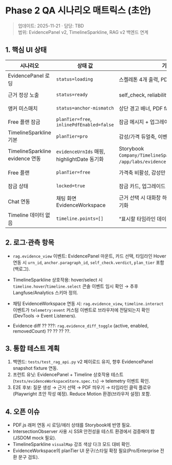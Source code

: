 # Phase 2 QA 시나리오 매트릭스 (초안)

> 업데이트: 2025-11-21 · 담당: TBD  
> 범위: EvidencePanel v2, TimelineSparkline, RAG v2 백엔드 연계

## 1. 핵심 UI 상태

| 시나리오 | 상태 값 | 기대 결과 | 확인 방법 |
| --- | --- | --- | --- |
| EvidencePanel 로딩 | `status=loading` | 스켈레톤 4개 출력, PDF 영역 로딩 메시지 | Storybook `Evidence/EvidencePanel/Loading` |
| 근거 정상 노출 | `status=ready` | self_check, reliability 뱃지 노출, 선택 카드 강조 | Storybook `Evidence/EvidencePanel/Ready` |
| 앵커 미스매치 | `status=anchor-mismatch` | 상단 경고 배너, PDF fallback 버튼 | Storybook `Evidence/EvidencePanel/AnchorMismatch` |
| Free 플랜 잠금 | `planTier=free`, `inlinePdfEnabled=false` | 잠금 메시지 + 업그레이드 CTA + PDF 새 창 링크 | Storybook `Evidence/EvidencePanel/FreePlanLocked` |
| TimelineSparkline 기본 | `planTier=pro` | 감성/가격 듀얼축, 이벤트 툴팁 | Storybook `Company/TimelineSparkline/Default` |
| TimelineSparkline evidence 연동 | `evidenceUrnIds` 매핑, highlightDate 동기화 | Storybook `Company/TimelineSparkline/EvidenceLinked`, `/app/labs/evidence` EvidenceWorkspace |
| Free 플랜 | `planTier=free` | 가격축 비활성, 감성만 노출 | Storybook `Company/TimelineSparkline/FreePlan` |
| 잠금 상태 | `locked=true` | 잠금 카드, 업그레이드 CTA | Storybook `Company/TimelineSparkline/Locked` |
| Chat 연동 | 채팅 화면 EvidenceWorkspace | 근거 선택 시 대화창 하이라이트, PDF 미리보기 동기화 | `/app/chat` 로컬 실행, Session 생성 후 확인 |
| Timeline 데이터 없음 | `timeline.points=[]` | “표시할 타임라인 데이터가 없습니다” 안내 | `/app/labs/evidence` 또는 Storybook |

## 2. 로그·관측 항목

- `rag.evidence_view` 이벤트: EvidencePanel 마운트, 카드 선택, 타임라인 Hover 연동 시 `urn_id`, `anchor.paragraph_id`, `self_check.verdict`, `plan_tier` 포함 (백로그).
- TimelineSparkline 상호작용: hover/select 시 `timeline.hover`/`timeline.select` 콘솔 이벤트 임시 확인 → 추후 Langfuse/Analytics 스키마 정의.
- 채팅 EvidenceWorkspace 연동 시: `rag.evidence_view`, `timeline.interact` 이벤트가 `telemetry:event` 커스텀 이벤트로 브라우저에 전달되는지 확인 (DevTools → Event Listeners).

- Evidence diff ?? ???: `rag.evidence_diff_toggle` (active, enabled, removedCount) ?? ?? ?? ??.
## 3. 통합 테스트 계획

1. 백엔드: `tests/test_rag_api.py` v2 페이로드 유지, 향후 EvidencePanel snapshot fixture 연동.
2. 프런트 유닛: EvidencePanel + Timeline 상호작용 테스트 (`tests/evidenceWorkspaceStore.spec.ts`) → telemetry 이벤트 확인.
3. E2E 후보: 질문 생성 → 근거 선택 → PDF 띄우기 → 타임라인 클릭 플로우 (Playwright 초안 작성 예정). Reduce Motion 환경(브라우저 설정) 포함.

## 4. 오픈 이슈

- PDF.js 래퍼 연동 시 로딩/에러 상태를 Storybook에 반영 필요.
- IntersectionObserver 사용 시 SSR 안전성을 테스트 환경에서 검증해야 함 (JSDOM mock 필요).
- TimelineSparkline `visualMap` 강조 색상 다크 모드 대비 확인.
- EvidenceWorkspace의 planTier UI 문구/스타일 확정 필요(Pro/Enterprise 전환 문구 검토).
